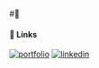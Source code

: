 
#👋

<FullstackJavascriptDeveloper/>

#### 🔗 Links
[![portfolio](https://img.shields.io/badge/my_portfolio-000?style=for-the-badge&logo=ko-fi&logoColor=white)](https://nahuelretamoso.com/)
[![linkedin](https://img.shields.io/badge/linkedin-0A66C2?style=for-the-badge&logo=linkedin&logoColor=white)](https://www.linkedin.com/in/nahuel-retamoso-8a468b10b/)
